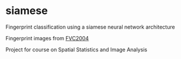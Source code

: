 # siamese
Fingerprint classification using a siamese neural network architecture

Fingerprint images from [FVC2004](http://bias.csr.unibo.it/fvc2004/)

Project for course on Spatial Statistics and Image Analysis
